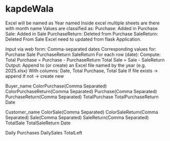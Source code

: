 # kapdeWala
Excel will be named as Year named
Inside excel multiple sheets are there with month name 
Values are classified as:
    Purchase: Added in Purchase 
    Sale: Added in Sale 
    PurchaseReturn: Deleted from Purchase 
    SaleReturn: Deleted From Sale 
Excel need to updated from flask Application.

Input via web form:
    Comma-separated dates
Corresponding values for:
    Purchase
    Sale
    PurchaseReturn
    SaleReturn
For each row (date):
    Compute:
        Total Purchase = Purchase - PurchaseReturn
        Total Sale = Sale - SaleReturn
Output:
    Append to (or create) an Excel file named by the year (e.g. 2025.xlsx)
    With columns: Date, Total Purchase, Total Sale
    If file exists → append
    If not → create new

Buyer_name
ColorPurchase(Comma Separated)
ColorPurchaseReturn(Comma Separated)
Purchase(Comma Separated)
PurchaseReturn(Comma Separated)
TotalPurchase
TotalPurchaseReturn
Date 

Customer_name
ColorSale(Comma Separated)
ColorSaleReturn(Comma Separated)
Sale(Comma Separated)
SaleReturn(Comma Separated)
TotalSale
TotalSaleReturn
Date


Daily Purchases
DailySales
TotalLeft
